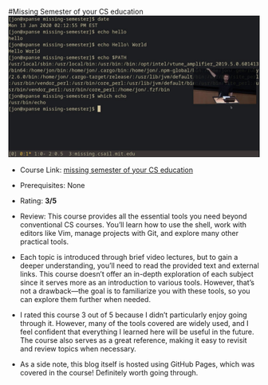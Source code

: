 #Missing Semester of your CS education
![missing sem image](../images/missingSem.jpg)

- Course Link: [missing semester of your CS education](https://missing.csail.mit.edu/)

- Prerequisites: None

- Rating: **3/5**

- Review: This course provides all the essential tools you need beyond conventional CS courses. You’ll learn how to use the shell, work with editors like Vim, manage projects with Git, and explore many other practical tools.

- Each topic is introduced through brief video lectures, but to gain a deeper understanding, you’ll need to read the provided text and external links. This course doesn’t offer an in-depth exploration of each subject since it serves more as an introduction to various tools. However, that’s not a drawback—the goal is to familiarize you with these tools, so you can explore them further when needed.

- I rated this course 3 out of 5 because I didn’t particularly enjoy going through it. However, many of the tools covered are widely used, and I feel confident that everything I learned here will be useful in the future. The course also serves as a great reference, making it easy to revisit and review topics when necessary.

- As a side note, this blog itself is hosted using GitHub Pages, which was covered in the course! Definitely worth going through.
